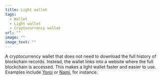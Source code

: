 ```yaml
---
title: Light wallet
tags:
  - Wallet
  - Light wallet
  - Cryptocurrency wallet
url: ""
image: ""
image_text: ""
---
```


A cryptocurrency wallet that does not need to download the full history of blockchain records. Instead, the wallet links into a website where the full blockchain is accessed. This makes a light wallet faster and easier to use. Examples include [Yoroi](https://yoroi-wallet.com/#/) or [Nami](https://namiwallet.io/), for instance.
